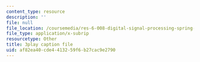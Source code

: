 ```yaml
---
content_type: resource
description: ''
file: null
file_location: /coursemedia/res-6-008-digital-signal-processing-spring-2011/af82ea40cde4413259f6b27cac9e2790_I9u15zdgJvI.srt
file_type: application/x-subrip
resourcetype: Other
title: 3play caption file
uid: af82ea40-cde4-4132-59f6-b27cac9e2790
---
```

